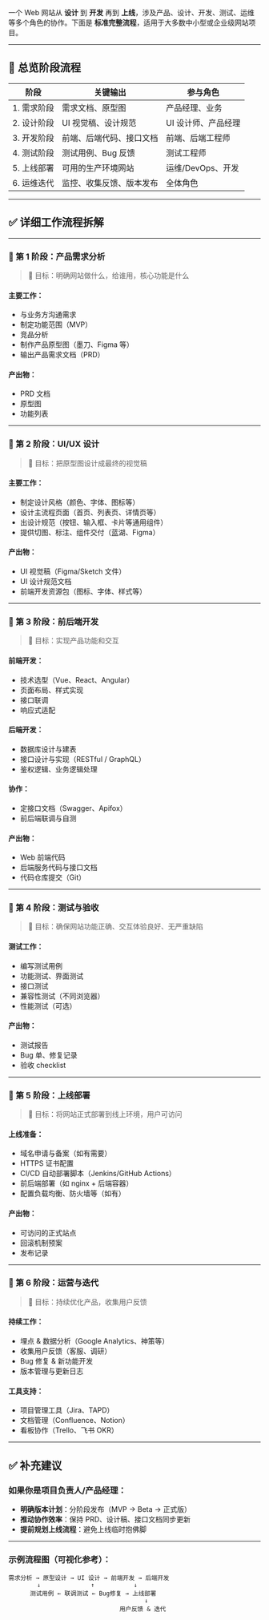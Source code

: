 一个 Web 网站从 **设计** 到 **开发** 再到 **上线**，涉及产品、设计、开发、测试、运维等多个角色的协作。下面是 **标准完整流程**，适用于大多数中小型或企业级网站项目。

------

## 🧭 总览阶段流程

| 阶段        | 关键输出                 | 参与角色            |
| ----------- | ------------------------ | ------------------- |
| 1. 需求阶段 | 需求文档、原型图         | 产品经理、业务      |
| 2. 设计阶段 | UI 视觉稿、设计规范      | UI 设计师、产品经理 |
| 3. 开发阶段 | 前端、后端代码、接口文档 | 前端、后端工程师    |
| 4. 测试阶段 | 测试用例、Bug 反馈       | 测试工程师          |
| 5. 上线部署 | 可用的生产环境网站       | 运维/DevOps、开发   |
| 6. 运维迭代 | 监控、收集反馈、版本发布 | 全体角色            |



------

## ✅ 详细工作流程拆解

------

### 🔹 第 1 阶段：产品需求分析

> 🎯 目标：明确网站做什么，给谁用，核心功能是什么

#### 主要工作：

- 与业务方沟通需求
- 制定功能范围（MVP）
- 竞品分析
- 制作产品原型图（墨刀、Figma 等）
- 输出产品需求文档（PRD）

#### 产出物：

- PRD 文档
- 原型图
- 功能列表

------

### 🔹 第 2 阶段：UI/UX 设计

> 🎯 目标：把原型图设计成最终的视觉稿

#### 主要工作：

- 制定设计风格（颜色、字体、图标等）
- 设计主流程页面（首页、列表页、详情页等）
- 出设计规范（按钮、输入框、卡片等通用组件）
- 提供切图、标注、组件交付（蓝湖、Figma）

#### 产出物：

- UI 视觉稿（Figma/Sketch 文件）
- UI 设计规范文档
- 前端开发资源包（图标、字体、样式等）

------

### 🔹 第 3 阶段：前后端开发

> 🎯 目标：实现产品功能和交互

#### 前端开发：

- 技术选型（Vue、React、Angular）
- 页面布局、样式实现
- 接口联调
- 响应式适配

#### 后端开发：

- 数据库设计与建表
- 接口设计与实现（RESTful / GraphQL）
- 鉴权逻辑、业务逻辑处理

#### 协作：

- 定接口文档（Swagger、Apifox）
- 前后端联调与自测

#### 产出物：

- Web 前端代码
- 后端服务代码与接口文档
- 代码仓库提交（Git）

------

### 🔹 第 4 阶段：测试与验收

> 🎯 目标：确保网站功能正确、交互体验良好、无严重缺陷

#### 测试工作：

- 编写测试用例
- 功能测试、界面测试
- 接口测试
- 兼容性测试（不同浏览器）
- 性能测试（可选）

#### 产出物：

- 测试报告
- Bug 单、修复记录
- 验收 checklist

------

### 🔹 第 5 阶段：上线部署

> 🎯 目标：将网站正式部署到线上环境，用户可访问

#### 上线准备：

- 域名申请与备案（如有需要）
- HTTPS 证书配置
- CI/CD 自动部署脚本（Jenkins/GitHub Actions）
- 前后端部署（如 nginx + 后端容器）
- 配置负载均衡、防火墙等（如有）

#### 产出物：

- 可访问的正式站点
- 回滚机制预案
- 发布记录

------

### 🔹 第 6 阶段：运营与迭代

> 🎯 目标：持续优化产品，收集用户反馈

#### 持续工作：

- 埋点 & 数据分析（Google Analytics、神策等）
- 收集用户反馈（客服、调研）
- Bug 修复 & 新功能开发
- 版本管理与更新日志

#### 工具支持：

- 项目管理工具（Jira、TAPD）
- 文档管理（Confluence、Notion）
- 看板协作（Trello、飞书 OKR）

------

## ✅ 补充建议

### 如果你是项目负责人/产品经理：

- **明确版本计划**：分阶段发布（MVP → Beta → 正式版）
- **推动协作效率**：保持 PRD、设计稿、接口文档同步更新
- **提前规划上线流程**：避免上线临时抱佛脚

------

### 示例流程图（可视化参考）：

```
需求分析 → 原型设计 → UI 设计 → 前端开发 → 后端开发
        ↓              ↑           ↓
      测试用例 ← 联调测试 ← Bug修复 → 上线部署
                                      ↓
                               用户反馈 & 迭代
```

